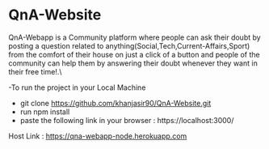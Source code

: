 # QnA-Website
QnA-Webapp is a Community platform where people can ask their doubt by posting a question  related to anything(Social,Tech,Current-Affairs,Sport) from the comfort of their house on just a click of a button and people of the community can help them by answering their doubt whenever they want in their free time!.\

-To run the project in your Local Machine
  - git clone https://github.com/khanjasir90/QnA-Website.git
  - run npm install
  - paste the following link in your browser : https://localhost:3000/


Host Link : https://qna-webapp-node.herokuapp.com
